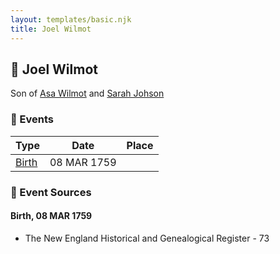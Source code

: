 ```yaml
---
layout: templates/basic.njk
title: Joel Wilmot
---
```

## 🔵 Joel Wilmot

Son of [Asa Wilmot](/people/1/15735504) and [Sarah Johson](/people/4/48968878)

### 📆 Events

Type | Date | Place
------ | ------ | ------
[Birth](#event-baf309d8-3339-4d38-8506-084dd5087699) | 08 MAR 1759 |

### 📰 Event Sources

#### <a id="event-baf309d8-3339-4d38-8506-084dd5087699"></a> Birth, 08 MAR 1759
* The New England Historical and Genealogical Register  - 73